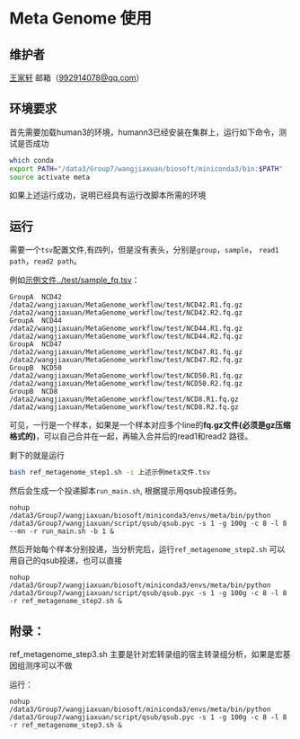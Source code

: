 # Meta Genome 使用

## 维护者

[王家轩](https://github.com/wangjiaxuan666)	邮箱（992914078@qq.com）

## 环境要求

首先需要加载human3的环境，humann3已经安装在集群上，运行如下命令，测试是否成功

```sh
which conda
export PATH="/data3/Group7/wangjiaxuan/biosoft/miniconda3/bin:$PATH"
source activate meta
```
如果上述运行成功，说明已经具有运行改脚本所需的环境

## 运行

需要一个`tsv`配置文件,有四列，但是没有表头，分别是`group`，`sample`， `read1 path`，`read2 path`。

例如[示例文件../test/sample_fq.tsv](../test/sample_fq.tsv)：

```
GroupA	NCD42	/data2/wangjiaxuan/MetaGenome_workflow/test/NCD42.R1.fq.gz	/data2/wangjiaxuan/MetaGenome_workflow/test/NCD42.R2.fq.gz
GroupA	NCD44	/data2/wangjiaxuan/MetaGenome_workflow/test/NCD44.R1.fq.gz	/data2/wangjiaxuan/MetaGenome_workflow/test/NCD44.R2.fq.gz
GroupA	NCD47	/data2/wangjiaxuan/MetaGenome_workflow/test/NCD47.R1.fq.gz	/data2/wangjiaxuan/MetaGenome_workflow/test/NCD47.R2.fq.gz
GroupB	NCD50	/data2/wangjiaxuan/MetaGenome_workflow/test/NCD50.R1.fq.gz	/data2/wangjiaxuan/MetaGenome_workflow/test/NCD50.R2.fq.gz
GroupB	NCD8	/data2/wangjiaxuan/MetaGenome_workflow/test/NCD8.R1.fq.gz	/data2/wangjiaxuan/MetaGenome_workflow/test/NCD8.R2.fq.gz
```

可见，一行是一个样本，如果是一个样本对应多个line的**fq.gz文件(必须是gz压缩格式的)**，可以自己合并在一起，再输入合并后的read1和read2 路径。

剩下的就是运行

```bash
bash ref_metagenome_step1.sh -i 上述示例meta文件.tsv
```

然后会生成一个投递脚本`run_main.sh`, 根据提示用qsub投递任务。

```
nohup /data3/Group7/wangjiaxuan/biosoft/miniconda3/envs/meta/bin/python /data3/Group7/wangjiaxuan/script/qsub/qsub.pyc -s 1 -g 100g -c 8 -l 8 --mn -r run_main.sh -b 1 &
```

然后开始每个样本分别投递，当分析完后，运行`ref_metagenome_step2.sh`
可以用自己的qsub投递，也可以直接

```
nohup /data3/Group7/wangjiaxuan/biosoft/miniconda3/envs/meta/bin/python /data3/Group7/wangjiaxuan/script/qsub/qsub.pyc -s 1 -g 100g -c 8 -l 8 -r ref_metagenome_step2.sh &
```

## 附录：
ref_metagenome_step3.sh 主要是针对宏转录组的宿主转录组分析，如果是宏基因组测序可以不做

运行：
```
nohup /data3/Group7/wangjiaxuan/biosoft/miniconda3/envs/meta/bin/python /data3/Group7/wangjiaxuan/script/qsub/qsub.pyc -s 1 -g 100g -c 8 -l 8 -r ref_metagenome_step3.sh &
```

